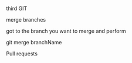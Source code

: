 third GIT

merge branches

got to the branch you want to merge and perform 

git merge branchName

Pull requests
